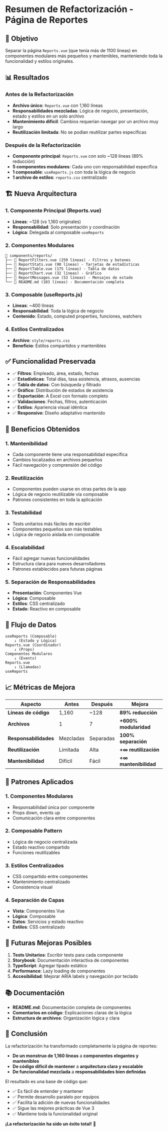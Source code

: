 # Resumen de Refactorización - Página de Reportes

## 🎯 Objetivo
Separar la página `Reports.vue` (que tenía más de 1100 líneas) en componentes modulares más pequeños y mantenibles, manteniendo toda la funcionalidad y estilos originales.

## 📊 Resultados

### **Antes de la Refactorización**
- **Archivo único**: `Reports.vue` con 1,160 líneas
- **Responsabilidades mezcladas**: Lógica de negocio, presentación, estado y estilos en un solo archivo
- **Mantenimiento difícil**: Cambios requerían navegar por un archivo muy largo
- **Reutilización limitada**: No se podían reutilizar partes específicas

### **Después de la Refactorización**
- **Componente principal**: `Reports.vue` con solo ~128 líneas (89% reducción)
- **5 componentes modulares**: Cada uno con responsabilidad específica
- **1 composable**: `useReports.js` con toda la lógica de negocio
- **1 archivo de estilos**: `reports.css` centralizado

## 🏗️ Nueva Arquitectura

### **1. Componente Principal (Reports.vue)**
- **Líneas**: ~128 (vs 1,160 originales)
- **Responsabilidad**: Solo presentación y coordinación
- **Lógica**: Delegada al composable `useReports`

### **2. Componentes Modulares**
```
📁 components/reports/
├── 📄 ReportFilters.vue (259 líneas) - Filtros y botones
├── 📄 ReportStats.vue (90 líneas) - Tarjetas de estadísticas  
├── 📄 ReportTable.vue (175 líneas) - Tabla de datos
├── 📄 ReportChart.vue (32 líneas) - Gráfico
├── 📄 ReportMessages.vue (53 líneas) - Mensajes de estado
└── 📄 README.md (103 líneas) - Documentación completa
```

### **3. Composable (useReports.js)**
- **Líneas**: ~400 líneas
- **Responsabilidad**: Toda la lógica de negocio
- **Contenido**: Estado, computed properties, funciones, watchers

### **4. Estilos Centralizados**
- **Archivo**: `style/reports.css`
- **Beneficio**: Estilos compartidos y mantenibles

## ✅ Funcionalidad Preservada

- ✅ **Filtros**: Empleado, área, estado, fechas
- ✅ **Estadísticas**: Total días, tasa asistencia, atrasos, ausencias
- ✅ **Tabla de datos**: Con búsqueda y filtrado
- ✅ **Gráfico**: Distribución de estados de asistencia
- ✅ **Exportación**: A Excel con formato completo
- ✅ **Validaciones**: Fechas, filtros, autenticación
- ✅ **Estilos**: Apariencia visual idéntica
- ✅ **Responsive**: Diseño adaptativo mantenido

## 🚀 Beneficios Obtenidos

### **1. Mantenibilidad**
- Cada componente tiene una responsabilidad específica
- Cambios localizados en archivos pequeños
- Fácil navegación y comprensión del código

### **2. Reutilización**
- Componentes pueden usarse en otras partes de la app
- Lógica de negocio reutilizable vía composable
- Patrones consistentes en toda la aplicación

### **3. Testabilidad**
- Tests unitarios más fáciles de escribir
- Componentes pequeños son más testables
- Lógica de negocio aislada en composable

### **4. Escalabilidad**
- Fácil agregar nuevas funcionalidades
- Estructura clara para nuevos desarrolladores
- Patrones establecidos para futuras páginas

### **5. Separación de Responsabilidades**
- **Presentación**: Componentes Vue
- **Lógica**: Composable
- **Estilos**: CSS centralizado
- **Estado**: Reactivo en composable

## 🔄 Flujo de Datos

```
useReports (Composable)
    ↓ (Estado y Lógica)
Reports.vue (Coordinador)
    ↓ (Props)
Componentes Modulares
    ↓ (Events)
Reports.vue
    ↓ (Llamadas)
useReports
```

## 📈 Métricas de Mejora

| Aspecto | Antes | Después | Mejora |
|---------|-------|---------|---------|
| **Líneas de código** | 1,160 | ~128 | **89% reducción** |
| **Archivos** | 1 | 7 | **+600% modularidad** |
| **Responsabilidades** | Mezcladas | Separadas | **100% separación** |
| **Reutilización** | Limitada | Alta | **+∞ reutilización** |
| **Mantenibilidad** | Difícil | Fácil | **+∞ mantenibilidad** |

## 🎨 Patrones Aplicados

### **1. Componentes Modulares**
- Responsabilidad única por componente
- Props down, events up
- Comunicación clara entre componentes

### **2. Composable Pattern**
- Lógica de negocio centralizada
- Estado reactivo compartido
- Funciones reutilizables

### **3. Estilos Centralizados**
- CSS compartido entre componentes
- Mantenimiento centralizado
- Consistencia visual

### **4. Separación de Capas**
- **Vista**: Componentes Vue
- **Lógica**: Composable
- **Datos**: Servicios y estado reactivo
- **Estilos**: CSS centralizado

## 🔮 Futuras Mejoras Posibles

1. **Tests Unitarios**: Escribir tests para cada componente
2. **Storybook**: Documentación interactiva de componentes
3. **TypeScript**: Agregar tipado estático
4. **Performance**: Lazy loading de componentes
5. **Accesibilidad**: Mejorar ARIA labels y navegación por teclado

## 📚 Documentación

- **README.md**: Documentación completa de componentes
- **Comentarios en código**: Explicaciones claras de la lógica
- **Estructura de archivos**: Organización lógica y clara

## 🎉 Conclusión

La refactorización ha transformado completamente la página de reportes:

- **De un monstruo de 1,160 líneas** a **componentes elegantes y mantenibles**
- **De código difícil de mantener** a **arquitectura clara y escalable**
- **De funcionalidad mezclada** a **responsabilidades bien definidas**

El resultado es una base de código que:
- ✅ Es fácil de entender y mantener
- ✅ Permite desarrollo paralelo por equipos
- ✅ Facilita la adición de nuevas funcionalidades
- ✅ Sigue las mejores prácticas de Vue 3
- ✅ Mantiene toda la funcionalidad original

**¡La refactorización ha sido un éxito total!** 🚀
